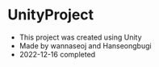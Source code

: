 # UnityProject

- This project was created using Unity
- Made by wannaseoj and Hanseongbugi
- 2022-12-16 completed
